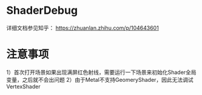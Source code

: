 # ShaderDebug

详细文档参见知乎：
https://zhuanlan.zhihu.com/p/104643601

# 注意事项
1）首次打开场景如果出现满屏红色射线，需要运行一下场景来初始化Shader全局变量，之后就不会出问题
2）由于Metal不支持GeomeryShader，因此无法调试VertexShader
